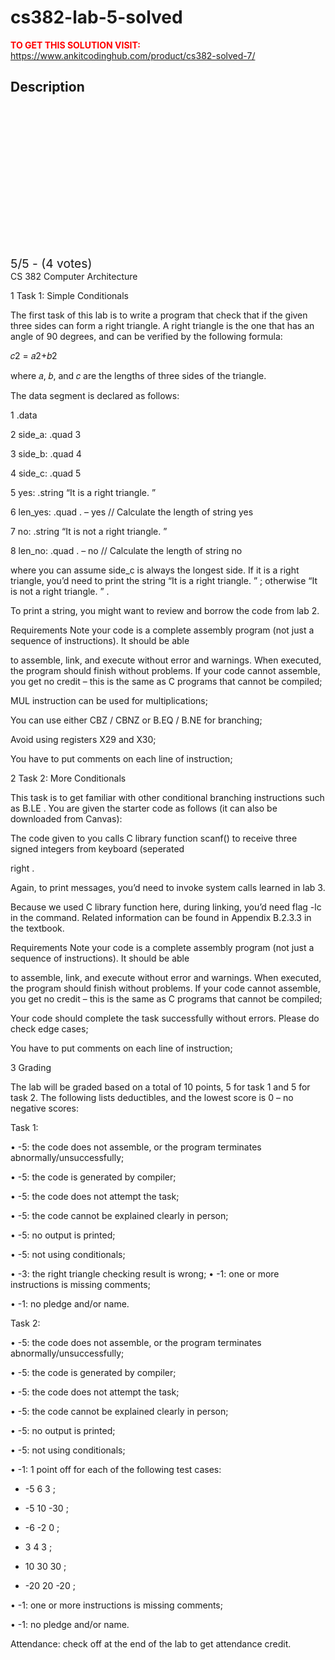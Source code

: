# cs382-lab-5-solved



**<span style='color:red'>TO GET THIS SOLUTION VISIT:</span>** https://www.ankitcodinghub.com/product/cs382-solved-7/

<h2>Description</h2>



<div class="kk-star-ratings kksr-auto kksr-align-center kksr-valign-top" data-payload="{&quot;align&quot;:&quot;center&quot;,&quot;id&quot;:&quot;128075&quot;,&quot;slug&quot;:&quot;default&quot;,&quot;valign&quot;:&quot;top&quot;,&quot;ignore&quot;:&quot;&quot;,&quot;reference&quot;:&quot;auto&quot;,&quot;class&quot;:&quot;&quot;,&quot;count&quot;:&quot;4&quot;,&quot;legendonly&quot;:&quot;&quot;,&quot;readonly&quot;:&quot;&quot;,&quot;score&quot;:&quot;5&quot;,&quot;starsonly&quot;:&quot;&quot;,&quot;best&quot;:&quot;5&quot;,&quot;gap&quot;:&quot;4&quot;,&quot;greet&quot;:&quot;Rate this product&quot;,&quot;legend&quot;:&quot;5\/5 - (4 votes)&quot;,&quot;size&quot;:&quot;24&quot;,&quot;title&quot;:&quot;CS382 Lab 5  Solved&quot;,&quot;width&quot;:&quot;138&quot;,&quot;_legend&quot;:&quot;{score}\/{best} - ({count} {votes})&quot;,&quot;font_factor&quot;:&quot;1.25&quot;}">
            
<div class="kksr-stars">
    
<div class="kksr-stars-inactive">
            <div class="kksr-star" data-star="1" style="padding-right: 4px">
            

<div class="kksr-icon" style="width: 24px; height: 24px;"></div>
        </div>
            <div class="kksr-star" data-star="2" style="padding-right: 4px">
            

<div class="kksr-icon" style="width: 24px; height: 24px;"></div>
        </div>
            <div class="kksr-star" data-star="3" style="padding-right: 4px">
            

<div class="kksr-icon" style="width: 24px; height: 24px;"></div>
        </div>
            <div class="kksr-star" data-star="4" style="padding-right: 4px">
            

<div class="kksr-icon" style="width: 24px; height: 24px;"></div>
        </div>
            <div class="kksr-star" data-star="5" style="padding-right: 4px">
            

<div class="kksr-icon" style="width: 24px; height: 24px;"></div>
        </div>
    </div>
    
<div class="kksr-stars-active" style="width: 138px;">
            <div class="kksr-star" style="padding-right: 4px">
            

<div class="kksr-icon" style="width: 24px; height: 24px;"></div>
        </div>
            <div class="kksr-star" style="padding-right: 4px">
            

<div class="kksr-icon" style="width: 24px; height: 24px;"></div>
        </div>
            <div class="kksr-star" style="padding-right: 4px">
            

<div class="kksr-icon" style="width: 24px; height: 24px;"></div>
        </div>
            <div class="kksr-star" style="padding-right: 4px">
            

<div class="kksr-icon" style="width: 24px; height: 24px;"></div>
        </div>
            <div class="kksr-star" style="padding-right: 4px">
            

<div class="kksr-icon" style="width: 24px; height: 24px;"></div>
        </div>
    </div>
</div>
                

<div class="kksr-legend" style="font-size: 19.2px;">
            5/5 - (4 votes)    </div>
    </div>
CS 382 Computer Architecture

1 Task 1: Simple Conditionals

The first task of this lab is to write a program that check that if the given three sides can form a right triangle. A right triangle is the one that has an angle of 90 degrees, and can be verified by the following formula:

𝑐2 = 𝑎2+𝑏2

where 𝑎, 𝑏, and 𝑐 are the lengths of three sides of the triangle.

The data segment is declared as follows:

1 .data

2 side_a: .quad 3

3 side_b: .quad 4

4 side_c: .quad 5

5 yes: .string “It is a right triangle. ”

6 len_yes: .quad . – yes // Calculate the length of string yes

7 no: .string “It is not a right triangle. ”

8 len_no: .quad . – no // Calculate the length of string no

where you can assume side_c is always the longest side. If it is a right triangle, you’d need to print the string “It is a right triangle. ” ; otherwise “It is not a right triangle. ” .

To print a string, you might want to review and borrow the code from lab 2.

Requirements Note your code is a complete assembly program (not just a sequence of instructions). It should be able

to assemble, link, and execute without error and warnings. When executed, the program should finish without problems. If your code cannot assemble, you get no credit – this is the same as C programs that cannot be compiled;

MUL instruction can be used for multiplications;

You can use either CBZ / CBNZ or B.EQ / B.NE for branching;

Avoid using registers X29 and X30;

You have to put comments on each line of instruction;

2 Task 2: More Conditionals

This task is to get familiar with other conditional branching instructions such as B.LE . You are given the starter code as follows (it can also be downloaded from Canvas):

The code given to you calls C library function scanf() to receive three signed integers from keyboard (seperated

right .

Again, to print messages, you’d need to invoke system calls learned in lab 3.

Because we used C library function here, during linking, you’d need flag -lc in the command. Related information can be found in Appendix B.2.3.3 in the textbook.

Requirements Note your code is a complete assembly program (not just a sequence of instructions). It should be able

to assemble, link, and execute without error and warnings. When executed, the program should finish without problems. If your code cannot assemble, you get no credit – this is the same as C programs that cannot be compiled;

Your code should complete the task successfully without errors. Please do check edge cases;

You have to put comments on each line of instruction;

3 Grading

The lab will be graded based on a total of 10 points, 5 for task 1 and 5 for task 2. The following lists deductibles, and the lowest score is 0 – no negative scores:

Task 1:

• -5: the code does not assemble, or the program terminates abnormally/unsuccessfully;

• -5: the code is generated by compiler;

• -5: the code does not attempt the task;

• -5: the code cannot be explained clearly in person;

• -5: no output is printed;

• -5: not using conditionals;

• -3: the right triangle checking result is wrong; • -1: one or more instructions is missing comments;

• -1: no pledge and/or name.

Task 2:

• -5: the code does not assemble, or the program terminates abnormally/unsuccessfully;

• -5: the code is generated by compiler;

• -5: the code does not attempt the task;

• -5: the code cannot be explained clearly in person;

• -5: no output is printed;

• -5: not using conditionals;

• -1: 1 point off for each of the following test cases:

* -5 6 3 ;

* -5 10 -30 ;

* -6 -2 0 ;

* 3 4 3 ;

* 10 30 30 ;

* -20 20 -20 ;

• -1: one or more instructions is missing comments;

• -1: no pledge and/or name.

Attendance: check off at the end of the lab to get attendance credit.

